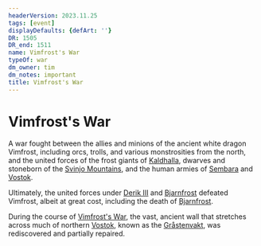 ```yaml
---
headerVersion: 2023.11.25
tags: [event]
displayDefaults: {defArt: ''}
DR: 1505
DR_end: 1511
name: Vimfrost's War
typeOf: war
dm_owner: tim
dm_notes: important
title: Vimfrost's War
---
```

# Vimfrost's War

A war fought between the allies and minions of the ancient white dragon Vimfrost, including orcs, trolls, and various monstrosities from the north, and the united forces of the frost giants of [Kaldhalla](<../../gazetteer/northern-green-sea/kaldhalla.md>), dwarves and stoneborn of the [Svinjo Mountains](<../../gazetteer/northern-green-sea/svinjo-mountains.md>), and the human armies of [Sembara](<../../gazetteer/greater-sembara/sembara/sembara.md>) and [Vostok](<../../gazetteer/greater-sembara/vostok/vostok.md>). 

Ultimately, the united forces under [Derik III](<../../people/historical-figures/sembaran-royalty/derik-iii.md>) and [Bjarnfrost](<../../people/giants/bjarnfrost.md>) defeated Vimfrost, albeit at great cost, including the death of [Bjarnfrost](<../../people/giants/bjarnfrost.md>). 

During the course of [Vimfrost's War](<./vimfrost-s-war.md>), the vast, ancient wall that stretches across much of northern [Vostok](<../../gazetteer/greater-sembara/vostok/vostok.md>), known as the [Gråstenvakt](<../../gazetteer/greater-sembara/vostok/grastenvakt.md>), was rediscovered and partially repaired.

